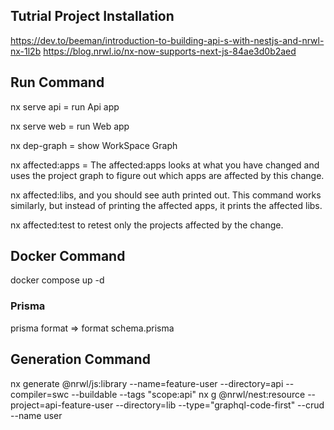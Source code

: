 ## Tutrial Project Installation
https://dev.to/beeman/introduction-to-building-api-s-with-nestjs-and-nrwl-nx-1l2b
https://blog.nrwl.io/nx-now-supports-next-js-84ae3d0b2aed


## Run Command
nx serve api = run Api app

nx serve web = run Web app

nx dep-graph = show WorkSpace Graph

nx affected:apps =  The affected:apps looks at what you have changed and uses the project graph to figure out which apps are affected by this change.

nx affected:libs, and you should see auth printed out. This command works similarly, but instead of printing the affected apps, it prints the affected libs.

nx affected:test to retest only the projects affected by the change.


## Docker Command

docker compose up -d

### Prisma

prisma format => format schema.prisma

## Generation Command

nx generate @nrwl/js:library --name=feature-user --directory=api --compiler=swc --buildable --tags "scope:api"
nx g  @nrwl/nest:resource --project=api-feature-user --directory=lib --type="graphql-code-first" --crud --name user